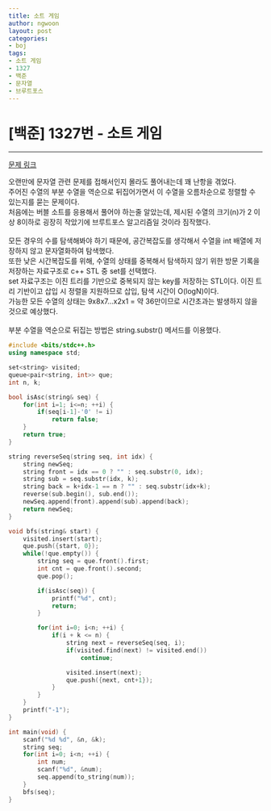 ```yaml
---
title: 소트 게임
author: ngwoon
layout: post
categories:
- boj
tags:
- 소트 게임
- 1327
- 백준
- 문자열
- 브루트포스
---
```


# [백준] 1327번 - 소트 게임
- - -

[문제 링크](https://www.acmicpc.net/problem/1327)

오랜만에 문자열 관련 문제를 접해서인지 몰라도 풀어내는데 꽤 난항을 겪었다.<br/>
주어진 수열의 부분 수열을 역순으로 뒤집어가면서 이 수열을 오름차순으로 정렬할 수 있는지를 묻는 문제이다.<br/>
처음에는 버블 소트를 응용해서 풀어야 하는줄 알았는데, 제시된 수열의 크기(n)가 2 이상 8이하로 굉장히 작았기에 브루트포스 알고리즘일 것이라 짐작했다.
<br/><br/>
모든 경우의 수를 탐색해봐야 하기 때문에, 공간복잡도를 생각해서 수열을 int 배열에 저장하지 않고 문자열화하여 탐색했다.<br/>
또한 낮은 시간복잡도를 위해, 수열의 상태를 중복해서 탐색하지 않기 위한 방문 기록을 저장하는 자료구조로 c++ STL 중 set를 선택했다.<br/>
set 자료구조는 이진 트리를 기반으로 중복되지 않는 key를 저장하는 STL이다. 이진 트리 기반이고 삽입 시 정렬을 지원하므로 삽입, 탐색 시간이 O(logN)이다.<br/>
가능한 모든 수열의 상태는 9x8x7...x2x1 = 약 36만이므로 시간초과는 발생하지 않을 것으로 예상했다.
<br/><br/>
부분 수열을 역순으로 뒤집는 방법은 string.substr() 메서드를 이용했다.

```cpp
#include <bits/stdc++.h>
using namespace std;

set<string> visited;
queue<pair<string, int>> que;
int n, k;

bool isAsc(string& seq) {
    for(int i=1; i<=n; ++i) {
        if(seq[i-1]-'0' != i)
            return false;
    }
    return true;
}

string reverseSeq(string seq, int idx) {
    string newSeq;
    string front = idx == 0 ? "" : seq.substr(0, idx);
    string sub = seq.substr(idx, k);
    string back = k+idx-1 == n ? "" : seq.substr(idx+k);
    reverse(sub.begin(), sub.end());
    newSeq.append(front).append(sub).append(back);
    return newSeq;
}

void bfs(string& start) {
    visited.insert(start);
    que.push({start, 0});
    while(!que.empty()) {
        string seq = que.front().first;
        int cnt = que.front().second;
        que.pop();

        if(isAsc(seq)) {
            printf("%d", cnt);
            return;
        }

        for(int i=0; i<n; ++i) {
            if(i + k <= n) {
                string next = reverseSeq(seq, i);
                if(visited.find(next) != visited.end())
                    continue;

                visited.insert(next);
                que.push({next, cnt+1});
            }
        }
    }
    printf("-1");
}

int main(void) {
    scanf("%d %d", &n, &k);
    string seq;
    for(int i=0; i<n; ++i) {
        int num;
        scanf("%d", &num);
        seq.append(to_string(num));
    }
    bfs(seq);
}
```